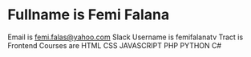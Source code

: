 # Fullname is Femi Falana
Email is femi.falas@yahoo.com
Slack Username is femifalanatv
Tract is Frontend
Courses are HTML CSS JAVASCRIPT PHP PYTHON C#
